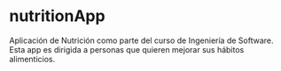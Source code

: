 # nutritionApp
Aplicación de Nutrición como parte del curso de Ingeniería de Software. Esta app es dirigida a personas que quieren mejorar sus hábitos alimenticios.
